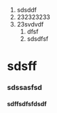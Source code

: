 1. sdsddf
1. 232323233
1. 23svdvdf
    1. dfsf
    1. sdsdfsf


# sdsff
### sdssasfsd
#### sdffsdfsfdsdf